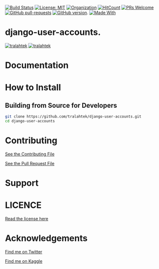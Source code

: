 
[![Build Status](https://travis-ci.com/tralahtek/django-user-accounts.svg?branch=master)](https://travis-ci.com/tralahtek/django-user-accounts)
[![License: MIT](https://img.shields.io/badge/License-MIT-red.svg)](https://opensource.org/licenses/MIT)
[![Organization](https://img.shields.io/badge/Org-TralahTek-blue.svg)](https://github.com/TralahTek)
[![HitCount](http://hits.dwyl.io/tralahtek/django-user-accounts.svg)](http://dwyl.io/tralahtek/django-user-accounts)
[![PRs Welcome](https://img.shields.io/badge/PRs-welcome-brightgreen.svg?style=flat-square)](https://github.com/tralahtek/pull/)
[![GitHub pull-requests](https://img.shields.io/github/issues-pr/Naereen/StrapDown.js.svg)](https://gitHub.com/tralahtek/django-user-accounts/pull/)
[![GitHub version](https://badge.fury.io/gh/Naereen%2FStrapDown.js.svg)](https://github.com/tralahtek/django-user-accounts).
[![Made With](https://img.shields.io/badge/Language-Python-yellow.svg)](https://github.com/TralahM)

# django-user-accounts.


[![tralahtek](https://img.shields.io/badge/Engineer-tralahtek-blue.svg?style=for-the-badge)](https://github.com/tralahtek)
[![tralahtek](https://img.shields.io/badge/Maintainer-tralahtek-green.svg?style=for-the-badge)](https://github.com/tralahtek)

# Documentation

# How to Install

## Building from Source for Developers

```Bash
git clone https://github.com/tralahtek/django-user-accounts.git
cd django-user-accounts
```

# Contributing
[See the Contributing File](CONTRIBUTING.rst)


[See the Pull Request File](PULL_REQUEST_TEMPLATE.md)


# Support

# LICENCE

[Read the license here](LICENSE)


# Acknowledgements

[Find me on Twitter](https://twitter.com/TralahM)

[Find me on Kaggle](https://kaggle.com/TralahM)


